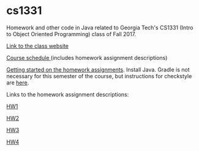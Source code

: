 # cs1331
Homework and other code in Java related to Georgia Tech's CS1331 (Intro to Object Oriented Programming) class of Fall 2017.

<a href = "http://cs1331.gatech.edu/"> Link to the class website </a>

<a href = "http://cs1331.gatech.edu/fall2017.html"> Course schedule </a> (includes homework assignment descriptions)  

<a href =  "http://cs1331.gatech.edu/resources.html">Getting started on the homework assignments</a>. Install Java. Gradle is not necessary for this semester of the course, but instructions for checkstyle are <a href = "http://cs1331.gatech.edu/cs1331-style-guide.html">here</a>.

Links to the homework assignment descriptions: 

<a href = "http://cs1331.gatech.edu/fall2017/hw1/hw1-pgn-reader.html">HW1</a>

<a href = "http://cs1331.gatech.edu/fall2017/hw2/hw2-pgn-reader.html">HW2</a>

<a href = "http://cs1331.gatech.edu/fall2017/hw3/hw3-pgn-exceptions.html">HW3</a>

<a href = "http://cs1331.gatech.edu/fall2017/hw1/hw4-pgn-reader.html">HW4</a>

